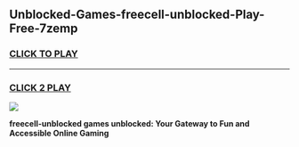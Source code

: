 
## Unblocked-Games-freecell-unblocked-Play-Free-7zemp
<h3>
<a href="https://premium76.site?title=freecell-unblocked&ref=20M">CLICK TO PLAY</a></h3>
<hr>

<h3>
<a href="https://premium76.site?title=freecell-unblocked&ref=20M">CLICK 2 PLAY</a>
  
</h3>

<a href="https://premium76.site?title=freecell-unblocked&ref=19M"><img src="https://clearcache.store/games.png"></a>


**freecell-unblocked games unblocked: Your Gateway to Fun and Accessible Online Gaming**
